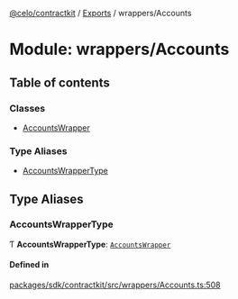 [@celo/contractkit](../README.md) / [Exports](../modules.md) / wrappers/Accounts

# Module: wrappers/Accounts

## Table of contents

### Classes

- [AccountsWrapper](../classes/wrappers_Accounts.AccountsWrapper.md)

### Type Aliases

- [AccountsWrapperType](wrappers_Accounts.md#accountswrappertype)

## Type Aliases

### AccountsWrapperType

Ƭ **AccountsWrapperType**: [`AccountsWrapper`](../classes/wrappers_Accounts.AccountsWrapper.md)

#### Defined in

[packages/sdk/contractkit/src/wrappers/Accounts.ts:508](https://github.com/celo-org/developer-tooling/blob/master/packages/sdk/contractkit/src/wrappers/Accounts.ts#L508)
